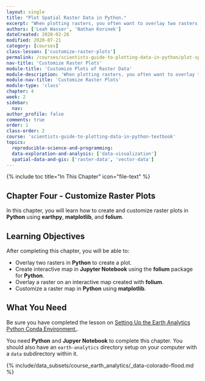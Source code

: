 ```yaml
---
layout: single
title: "Plot Spatial Raster Data in Python."
excerpt: "When plotting rasters, you often want to overlay two rasters, add a legend, or make the raster interactive. Learn how to make a map of raster data that has these attributes using Python."
authors: ['Leah Wasser', 'Nathan Korinek']
dateCreated: 2020-02-26
modified: 2020-07-21
category: [courses]
class-lesson: ['customize-raster-plots']
permalink: /courses/scientists-guide-to-plotting-data-in-python/plot-spatial-data/customize-raster-plots/
nav-title: 'Customize Raster Plots'
module-title: 'Customize Plots of Raster Data'
module-description: 'When plotting rasters, you often want to overlay two rasters, add a legend, or make the raster interactive. Learn how overlay rasters to create visualizations and how to make interactive plots.'
module-nav-title: 'Customize Raster Plots'
module-type: 'class'
chapter: 4
week: 2
sidebar:
  nav:
author_profile: false
comments: true
order: 1
class-order: 2
course: 'scientists-guide-to-plotting-data-in-python-textbook'
topics:
  reproducible-science-and-programming:
  data-exploration-and-analysis: ['data-visualization']
  spatial-data-and-gis: ['raster-data', 'vector-data']
---
```

{% include toc title="In This Chapter" icon="file-text" %}

<div class='notice--success' markdown="1">

## <i class="fa fa-ship" aria-hidden="true"></i> Chapter Four - Customize Raster Plots

In this chapter, you will learn how to create and customize raster plots in **Python** using **earthpy**, **matplotlib**, and **folium**. 


## <i class="fa fa-graduation-cap" aria-hidden="true"></i> Learning Objectives

After completing this chapter, you will be able to:

* Overlay two rasters in **Python** to create a plot.
* Create interactive map in **Jupyter Notebook** using the **folium** package for **Python**.
* Overlay a raster on an interactive map created with **folium**.
* Customize a raster map in **Python** using **matplotlib**.


## <i class="fa fa-check-square-o fa-2" aria-hidden="true"></i> What You Need

Be sure you have completed the lesson on <a href="{{ site.url }}/workshops/setup-earth-analytics-python/">Setting Up the Earth Analytics Python Conda Environment.</a>.

You need **Python** and **Jupyer Notebook** to complete this chapter. You should also have an `earth-analytics` directory setup on your computer with a `data` subdirectory within it. 

{% include/data_subsets/course_earth_analytics/_data-colorado-flood.md %}

</div>
